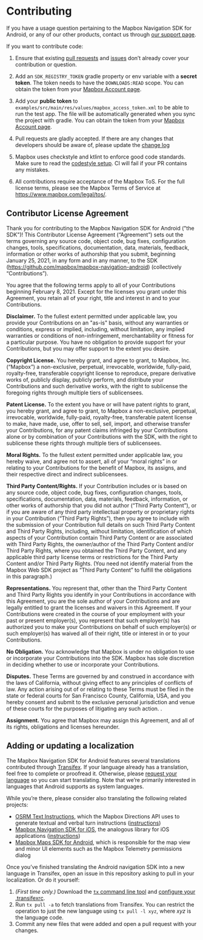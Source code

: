 # Contributing

If you have a usage question pertaining to the Mapbox Navigation SDK for Android, or any of our other products, contact us through [our support page](https://www.mapbox.com/contact/).

If you want to contribute code:

1. Ensure that existing [pull requests](https://github.com/mapbox/mapbox-navigation-android/pulls) and [issues](https://github.com/mapbox/mapbox-navigation-android/issues) don’t already cover your contribution or question.

2. Add an `SDK_REGISTRY_TOKEN` gradle property or env variable with a **secret token**. The token needs to have the `DOWNLOADS:READ` scope. You can obtain the token from your [Mapbox Account page](https://account.mapbox.com/access-tokens/).

3. Add your **public token** to `examples/src/main/res/values/mapbox_access_token.xml` to be able to run the test app. The file will be automatically generated when you sync the project with gradle. You can obtain the token from your [Mapbox Account page](https://account.mapbox.com/access-tokens/).

4. Pull requests are gladly accepted. If there are any changes that developers should be aware of, please update the [change log](CHANGELOG.md)

5. Mapbox uses checkstyle and ktlint to enforce good code standards. Make sure to read the [codestyle setup](./docs/codestyle-setup.md). CI will fail if your PR contains any mistakes.

6. All contributions require acceptance of the Mapbox ToS. For the full license terms, please see the Mapbox Terms of Service at https://www.mapbox.com/legal/tos/.

## Contributor License Agreement

Thank you for contributing to the Mapbox Navigation SDK for Android ("the SDK")! This Contributor License Agreement (“Agreement”) sets out the terms governing any source code, object code, bug fixes, configuration changes, tools, specifications, documentation, data, materials, feedback, information or other works of authorship that you submit, beginning January 25, 2021, in any form and in any manner, to the SDK (https://github.com/mapbox/mapbox-navigation-android) (collectively “Contributions”).

You agree that the following terms apply to all of your Contributions beginning February 8, 2021. Except for the licenses you grant under this Agreement, you retain all of your right, title and interest in and to your Contributions.

**Disclaimer.** To the fullest extent permitted under applicable law, you provide your Contributions on an "as-is" basis, without any warranties or conditions, express or implied, including, without limitation, any implied warranties or conditions of non-infringement, merchantability or fitness for a particular purpose. You have no obligation to provide support for your Contributions, but you may offer support to the extent you desire.


**Copyright License.** You hereby grant, and agree to grant, to Mapbox, Inc. (“Mapbox”) a non-exclusive, perpetual, irrevocable, worldwide, fully-paid, royalty-free, transferable copyright license to reproduce, prepare derivative works of, publicly display, publicly perform, and distribute your Contributions and such derivative works, with the right to sublicense the foregoing rights through multiple tiers of sublicensees.


**Patent License.** To the extent you have or will have patent rights to grant, you hereby grant, and agree to grant, to Mapbox a non-exclusive, perpetual, irrevocable, worldwide, fully-paid, royalty-free, transferable patent license to make, have made, use, offer to sell, sell, import, and otherwise transfer your Contributions, for any patent claims infringed by your Contributions alone or by combination of your Contributions with the SDK, with the right to sublicense these rights through multiple tiers of sublicensees.


**Moral Rights.** To the fullest extent permitted under applicable law, you hereby waive, and agree not to assert, all of your “moral rights” in or relating to your Contributions for the benefit of Mapbox, its assigns, and their respective direct and indirect sublicensees.


**Third Party Content/Rights.** If your Contribution includes or is based on any source code, object code, bug fixes, configuration changes, tools, specifications, documentation, data, materials, feedback, information, or other works of authorship that you did not author (“Third Party Content”), or if you are aware of any third party intellectual property or proprietary rights in your Contribution (“Third Party Rights”), then you agree to include with the submission of your Contribution full details on such Third Party Content and Third Party Rights, including, without limitation, identification of which aspects of your Contribution contain Third Party Content or are associated with Third Party Rights, the owner/author of the Third Party Content and/or Third Party Rights, where you obtained the Third Party Content, and any applicable third party license terms or restrictions for the Third Party Content and/or Third Party Rights. (You need not identify material from the Mapbox Web SDK project as “Third Party Content” to fulfill the obligations in this paragraph.)


**Representations.** You represent that, other than the Third Party Content and Third Party Rights you identify in your Contributions in accordance with this Agreement, you are the sole author of your Contributions and are legally entitled to grant the licenses and waivers in this Agreement. If your Contributions were created in the course of your employment with your past or present employer(s), you represent that such employer(s) has authorized you to make your Contributions on behalf of such employer(s) or such employer(s) has waived all of their right, title or interest in or to your Contributions.


**No Obligation.** You acknowledge that Mapbox is under no obligation to use or incorporate your Contributions into the SDK. Mapbox has sole discretion in deciding whether to use or incorporate your Contributions.


**Disputes.** These Terms are governed by and construed in accordance with the laws of California, without giving effect to any principles of conflicts of law. Any action arising out of or relating to these Terms must be filed in the state or federal courts for San Francisco County, California, USA, and you hereby consent and submit to the exclusive personal jurisdiction and venue of these courts for the purposes of litigating any such action.
.

**Assignment.** You agree that Mapbox may assign this Agreement, and all of its rights, obligations and licenses hereunder.

## Adding or updating a localization

The Mapbox Navigation SDK for Android features several translations contributed through [Transifex](https://www.transifex.com/mapbox/mapbox-navigation-sdk-for-android/). If your language already has a translation, feel free to complete or proofread it. Otherwise, please [request your language](https://www.transifex.com/mapbox/mapbox-navigation-sdk-for-android/) so you can start translating. Note that we’re primarily interested in languages that Android supports as system languages.

While you’re there, please consider also translating the following related projects:

* [OSRM Text Instructions](https://www.transifex.com/project-osrm/osrm-text-instructions/), which the Mapbox Directions API uses to generate textual and verbal turn instructions ([instructions](https://github.com/Project-OSRM/osrm-text-instructions/blob/master/CONTRIBUTING.md#adding-or-updating-a-localization))
* [Mapbox Navigation SDK for iOS](https://www.transifex.com/mapbox/mapbox-navigation-ios/), the analogous library for iOS applications ([instructions](https://github.com/mapbox/mapbox-navigation-ios/blob/main/CONTRIBUTING.md#adding-or-updating-a-localization))
* [Mapbox Maps SDK for Android](https://www.transifex.com/mapbox/mapbox-maps-android/), which is responsible for the map view and minor UI elements such as the Mapbox Telemetry permissions dialog

Once you’ve finished translating the Android navigation SDK into a new language in Transifex, open an issue in this repository asking to pull in your localization. Or do it yourself:

1. _(First time only.)_ Download the [`tx` command line tool](https://docs.transifex.com/client/installing-the-client) and [configure your .transifexrc](https://docs.transifex.com/client/client-configuration).
1. Run `tx pull -a` to fetch translations from Transifex. You can restrict the operation to just the new language using `tx pull -l xyz`, where _xyz_ is the language code.
1. Commit any new files that were added and open a pull request with your changes.
